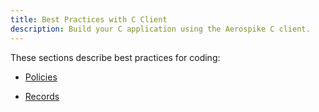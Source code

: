 ```yaml
---
title: Best Practices with C Client
description: Build your C application using the Aerospike C client. 
---
```


These sections describe best practices for coding:

- [Policies](/docs/client/c/best_practices/policies.html)

- [Records](/docs/client/c/best_practices/records.html)
